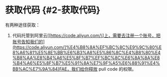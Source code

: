 # 获取代码 {#2-获取代码}

有两种途径获取：

1. 代码托管到阿里云\[[https://code.aliyun.com/\]上，需要去注册一个账号，把账号告知我们的](https://code.aliyun.com/]%E4%B8%8A%EF%BC%8C%E9%9C%80%E8%A6%81%E5%8E%BB%E6%B3%A8%E5%86%8C%E4%B8%80%E4%B8%AA%E8%B4%A6%E5%8F%B7%EF%BC%8C%E6%8A%8A%E8%B4%A6%E5%8F%B7%E5%91%8A%E7%9F%A5%E6%88%91%E4%BB%AC%E7%9A%84)FAE，我们给你释放 pull code 的权限。



